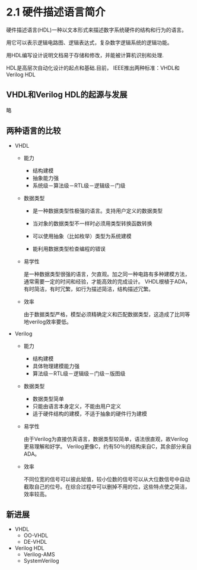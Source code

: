 # 2.1 硬件描述语言简介

硬件描述语言(HDL)一种以文本形式来描述数字系统硬件的结构和行为的语言。

用它可以表示逻辑电路图、逻辑表达式，复杂数字逻辑系统的逻辑功能。

用HDL编写设计说明文档易于存储和修改，并能被计算机识别和处理.

HDL是高层次自动化设计的起点和基础.目前， IEEE推出两种标准：VHDL和Verilog HDL

## VHDL和Verilog HDL的起源与发展

略

## 两种语言的比较

- VHDL

  - 能力

    - 结构建模
    - 抽象能力强
    - 系统级－算法级－RTL级－逻辑级－门级

  - 数据类型

    - 是一种数据类型性极强的语言。支持用户定义的数据类型

    - 当对象的数据类型不一样时必须用类型转换函数转换

    - 可以使用抽象（比如枚举）类型为系统建模

    - 能利用数据类型检查编程的错误

  - 易学性

    是一种数据类型很强的语言，欠直观。加之同一种电路有多种建模方法，通常需要一定的时间和经验，才能高效的完成设计。
    VHDL根植于ADA，有时简洁，有时冗繁，如行为描述简洁，结构描述冗繁。

  - 效率

    由于数据类型严格，模型必须精确定义和匹配数据类型，这造成了比同等地verilog效率要低。

- Verilog

  - 能力

    - 结构建模
    - 具体物理建模能力强
    - 算法级－RTL级－逻辑级－门级－版图级

  - 数据类型

    - 数据类型简单
    - 只能由语言本身定义，不能由用户定义
    - 适于硬件结构的建模，不适于抽象的硬件行为建模

  - 易学性

    由于Verilog为直接仿真语言，数据类型较简单，语法很直观，故Verilog更易理解和好学。
    Verilog更像C，约有50％的结构来自C，其余部分来自ADA。

  - 效率

    不同位宽的信号可以彼此赋值，较小位数的信号可以从大位数信号中自动截取自己的位号。在综合过程中可以删掉不用的位，这些特点使之简洁，效率较高。

## 新进展

- VHDL
  - OO-VHDL
  - DE-VHDL
- Verilog HDL
  - Verilog-AMS
  - SystemVerilog

